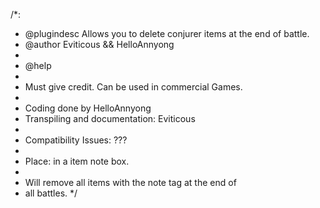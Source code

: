 /*:
 * @plugindesc Allows you to delete conjurer items at the end of battle.
 * @author Eviticous && HelloAnnyong
 *
 * @help
 *
 * Must give credit. Can be used in commercial Games.
 *
 * Coding done by HelloAnnyong
 * Transpiling and documentation: Eviticous
 *
 * Compatibility Issues: ???
 *
 * Place: <conujured> in a item note box.
 *
 * Will remove all items with the note tag at the end of
 * all battles.
 */

